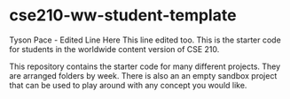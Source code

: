 # cse210-ww-student-template
Tyson Pace - Edited Line Here
This line edited too.
This is the starter code for students in the worldwide content version of CSE 210.

This repository contains the starter code for many different projects. They are arranged folders by week. There is also an an empty sandbox project that can be used to play around with any concept you would like.
